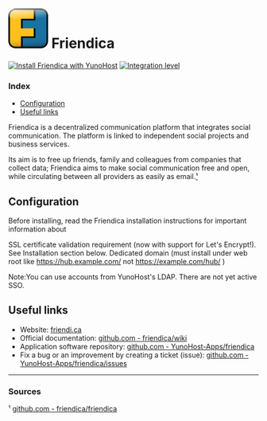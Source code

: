 # <img src="/images/friendica_logo.jpeg" width="80px" alt="Friendica's logo"> Friendica

[![Install Friendica with YunoHost](https://install-app.yunohost.org/install-with-yunohost.png)](https://install-app.yunohost.org/?app=friendica) [![Integration level](https://dash.yunohost.org/integration/friendica.svg)](https://dash.yunohost.org/appci/app/friendica)

### Index

- [Configuration](#configuration)
- [Useful links](#useful-links)

Friendica is a decentralized communication platform that integrates social communication. The platform is linked to independent social projects and business services.

Its aim is to free up friends, family and colleagues from companies that collect data; Friendica aims to make social communication free and open, while circulating between all providers as easily as email.[¹](#sources)

## Configuration

Before installing, read the Friendica installation instructions for important information about

SSL certificate validation requirement (now with support for Let's Encrypt!). See Installation section below.
Dedicated domain (must install under web root like https://hub.example.com/ not https://example.com/hub/ )

Note:You can use accounts from YunoHost's LDAP. There are not yet active SSO.

## Useful links

+ Website: [friendi.ca](https://friendi.ca/)
+ Official documentation: [github.com - friendica/wiki](https://github.com/friendica/friendica/wiki)
+ Application software repository: [github.com - YunoHost-Apps/friendica](https://github.com/YunoHost-Apps/friendica_ynh)
+ Fix a bug or an improvement by creating a ticket (issue): [github.com - YunoHost-Apps/friendica/issues](https://github.com/YunoHost-Apps/friendica_ynh/issues)

------

### Sources

¹ [github.com - friendica/friendica](https://github.com/friendica/friendica)
